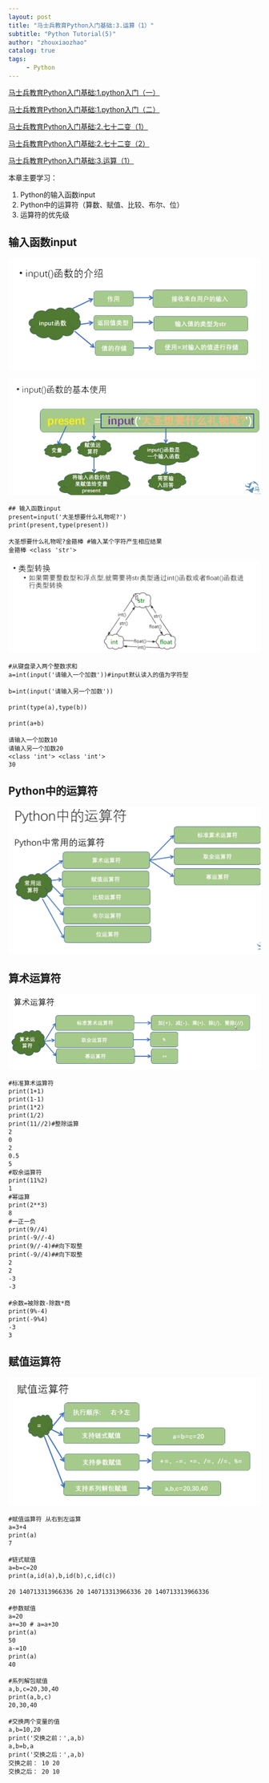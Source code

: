```yaml
---
layout: post
title: "马士兵教育Python入门基础:3.运算（1）"
subtitle: "Python Tutorial(5)"
author: "zhouxiaozhao"
catalog: true
tags:
     - Python
---
```


[马士兵教育Python入门基础:1.python入门（一）](https://www.zhouxiaozhao.cn/2020/09/10/python1/)

[马士兵教育Python入门基础:1.python入门（二）](https://www.zhouxiaozhao.cn/2020/09/12/python2/)

[马士兵教育Python入门基础:2.七十二变（1）](https://www.zhouxiaozhao.cn/2020/09/15/python3/)

[马士兵教育Python入门基础:2.七十二变（2）](https://www.zhouxiaozhao.cn/2020/09/24/python4/)

[马士兵教育Python入门基础:3.运算（1）](https://www.zhouxiaozhao.cn/2020/09/26/python5/)

本章主要学习：

1. Python的输入函数input
2. Python中的运算符（算数、赋值、比较、布尔、位）
3. 运算符的优先级

## 输入函数input

![image-20201001160601965](/img/posts/2020.9.26/image-20201001160601965.png)

![image-20201001160723658](/img/posts/2020.9.26/image-20201001160723658.png)

```
## 输入函数input
present=input('大圣想要什么礼物呢?')
print(present,type(present))

大圣想要什么礼物呢?金箍棒 #输入某个字符产生相应结果
金箍棒 <class 'str'>
```

![image-20201001161303786](/img/posts/2020.9.26/image-20201001161303786.png)

```
#从键盘录入两个整数求和
a=int(input('请输入一个加数'))#input默认读入的值为字符型

b=int(input('请输入另一个加数'))

print(type(a),type(b))

print(a+b)

请输入一个加数10
请输入另一个加数20
<class 'int'> <class 'int'>
30
```

## Python中的运算符

![image-20201001161513456](/img/posts/2020.9.26/image-20201001161513456.png)

## 算术运算符

![image-20201001161556781](/img/posts/2020.9.26/image-20201001161556781.png)

```
#标准算术运算符
print(1+1)
print(1-1)
print(1*2)
print(1/2)
print(11//2)#整除运算
2
0
2
0.5
5
#取余运算符
print(11%2)
1
#幂运算
print(2**3)
8
#一正一负
print(9//4)
print(-9//-4)
print(9//-4)##向下取整
print(-9//4)##向下取整
2
2
-3
-3

#余数=被除数-除数*商
print(9%-4)
print(-9%4)
-3
3
```

## 赋值运算符

![image-20201001163139372](/img/posts/2020.9.26/image-20201001163139372.png)

```
#赋值运算符 从右到左运算
a=3+4
print(a)
7

#链式赋值
a=b=c=20
print(a,id(a),b,id(b),c,id(c))

20 140713313966336 20 140713313966336 20 140713313966336

#参数赋值
a=20
a+=30 # a=a+30
print(a)
50
a-=10
print(a)
40

#系列解包赋值
a,b,c=20,30,40
print(a,b,c)
20,30,40

#交换两个变量的值
a,b=10,20
print('交换之前：',a,b)
a,b=b,a
print('交换之后：',a,b)
交换之前： 10 20
交换之后： 20 10
```


